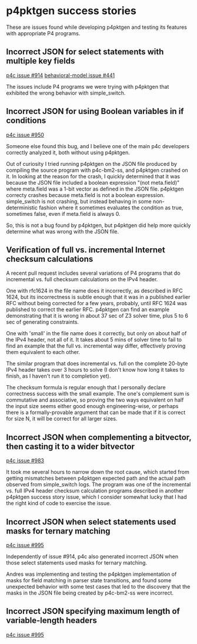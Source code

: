 # p4pktgen success stories

These are issues found while developing p4pktgen and testing its
features with appropriate P4 programs.


## Incorrect JSON for select statements with multiple key fields

[p4c issue #914](https://github.com/p4lang/p4c/issues/914)
[behavioral-model issue #441](https://github.com/p4lang/behavioral-model/issues/441)

The issues include P4 programs we were trying with p4pktgen that
exhibited the wrong behavior with simple_switch.


## Incorrect JSON for using Boolean variables in if conditions

[p4c issue #950](https://github.com/p4lang/p4c/issues/950)

Someone else found this bug, and I believe one of the main p4c
developers correctly analyzed it, both without using p4pktgen.

Out of curiosity I tried running p4pktgen on the JSON file produced by
compiling the source program with p4c-bm2-ss, and p4pktgen crashed on
it.  In looking at the reason for the crash, I quickly determined that
it was because the JSON file included a boolean expression "(not
meta.field)" where meta.field was a 1-bit vector as defined in the
JSON file.  p4pktgen correcty crashes because meta.field is not a
boolean expression.  simple_switch is not crashing, but instead
behaving in some non-deterministic fashion where it sometimes
evaluates the condition as true, sometimes false, even if meta.field
is always 0.

So, this is not a bug found by p4pktgen, but p4pktgen did help more
quickly determine what was wrong with the JSON file.


## Verification of full vs. incremental Internet checksum calculations

A recent pull request includes several variations of P4 programs that
do incremental vs. full checksum calculations on the IPv4 header.

One with rfc1624 in the file name does it incorrectly, as described in
RFC 1624, but its incorrectness is subtle enough that it was in a
published earlier RFC without being corrected for a few years,
probably, until RFC 1624 was published to correct the earlier
RFC. p4pktgen can find an example demonstrating that it is wrong in
about 37 sec of Z3 solver time, plus 5 to 6 sec of generating
constraints.

One with 'small' in the file name does it correctly, but only on about
half of the IPv4 header, not all of it. It takes about 5 mins of
solver time to fail to find an example that the full vs. incremental
way differ, effectively proving them equivalent to each other.

The similar program that does incremental vs. full on the complete
20-byte IPv4 header takes over 3 hours to solve (I don't know how long
it takes to finish, as I haven't run it to completion yet).

The checksum formula is regular enough that I personally declare
correctness success with the small example. The one's complement sum
is commutative and associative, so proving the two ways equivalent on
half the input size seems either good enough engineering-wise, or
perhaps there is a formally-provable argument that can be made that if
it is correct for size N, it will be correct for all larger sizes.


## Incorrect JSON when complementing a bitvector, then casting it to a wider bitvector

[p4c issue #983](https://github.com/p4lang/p4c/issues/983)

It took me several hours to narrow down the root cause, which started
from getting mismatches between p4pktgen expected path and the actual
path observed from simple_switch logs.  The program was one of the
incremental vs. full IPv4 header checksum calculation programs
described in another p4pktgen success story issue, which I consider
somewhat lucky that I had the right kind of code to exercise the
issue.


## Incorrect JSON when select statements used masks for ternary matching

[p4c issue #995](https://github.com/p4lang/p4c/issues/995)

Independently of issue #914, p4c also generated incorrect JSON when
those select statements used masks for ternary matching.

Andres was implementing and testing the p4pktgen implementation of
masks for field matching in parser state transitions, and found some
unexpected behavior with some test cases that led to the discovery
that the masks in the JSON file being created by p4c-bm2-ss were
incorrect.


## Incorrect JSON specifying maximum length of variable-length headers

[p4c issue #995](https://github.com/p4lang/p4c/issues/995)
